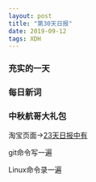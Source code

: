 ```yaml
---
layout: post
title: "第30天日报"
date: 2019-09-12
tags: XDH  
---
```


### 充实的一天

### 每日新词

### 中秋航哥大礼包

淘宝页面->[23天日报中有](https://victorfengming.github.io/2019/09/day23/)  

git命令写一遍  

Linux命令录一遍